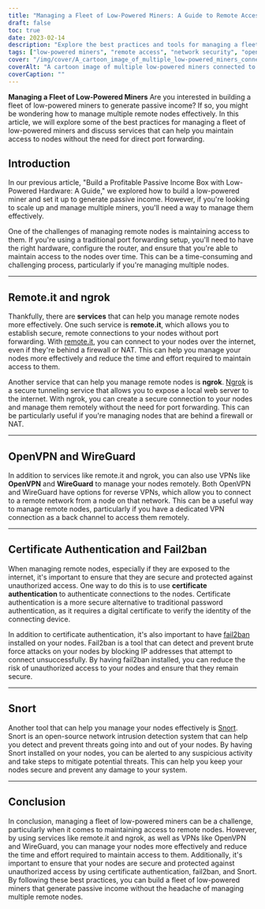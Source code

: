 ```yaml
---
title: "Managing a Fleet of Low-Powered Miners: A Guide to Remote Access and Security"
draft: false
toc: true
date: 2023-02-14
description: "Explore the best practices and tools for managing a fleet of low-powered miners, including remote.it, ngrok, OpenVPN, WireGuard, and more."
tags: ["low-powered miners", "remote access", "network security", "openvpn", "wireguard", "snort", "ngrok"]
cover: "/img/cover/A_cartoon_image_of_multiple_low-powered_miners_connected.png"
coverAlt: "A cartoon image of multiple low-powered miners connected to a network hub with the tools discussed in the article."
coverCaption: ""
---
```


**Managing a Fleet of Low-Powered Miners**
Are you interested in building a fleet of low-powered miners to generate passive income? If so, you might be wondering how to manage multiple remote nodes effectively. In this article, we will explore some of the best practices for managing a fleet of low-powered miners and discuss services that can help you maintain access to nodes without the need for direct port forwarding.

## Introduction
In our previous article, "Build a Profitable Passive Income Box with Low-Powered Hardware: A Guide," we explored how to build a low-powered miner and set it up to generate passive income. However, if you're looking to scale up and manage multiple miners, you'll need a way to manage them effectively.

One of the challenges of managing remote nodes is maintaining access to them. If you're using a traditional port forwarding setup, you'll need to have the right hardware, configure the router, and ensure that you're able to maintain access to the nodes over time. This can be a time-consuming and challenging process, particularly if you're managing multiple nodes.

______

## Remote.it and ngrok

Thankfully, there are **services** that can help you manage remote nodes more effectively. One such service is **remote.it**, which allows you to establish secure, remote connections to your nodes without port forwarding. With [remote.it](https://www.remote.it/), you can connect to your nodes over the internet, even if they're behind a firewall or NAT. This can help you manage your nodes more effectively and reduce the time and effort required to maintain access to them.

Another service that can help you manage remote nodes is **ngrok**. [Ngrok](https://ngrok.com/) is a secure tunneling service that allows you to expose a local web server to the internet. With ngrok, you can create a secure connection to your nodes and manage them remotely without the need for port forwarding. This can be particularly useful if you're managing nodes that are behind a firewall or NAT.

______

## OpenVPN and WireGuard

In addition to services like remote.it and ngrok, you can also use VPNs like **OpenVPN** and **WireGuard** to manage your nodes remotely. Both OpenVPN and WireGuard have options for reverse VPNs, which allow you to connect to a remote network from a node on that network. This can be a useful way to manage remote nodes, particularly if you have a dedicated VPN connection as a back channel to access them remotely.

______

## Certificate Authentication and Fail2ban

When managing remote nodes, especially if they are exposed to the internet, it's important to ensure that they are secure and protected against unauthorized access. One way to do this is to use **certificate authentication** to authenticate connections to the nodes. Certificate authentication is a more secure alternative to traditional password authentication, as it requires a digital certificate to verify the identity of the connecting device.

In addition to certificate authentication, it's also important to have [fail2ban](https://www.fail2ban.org/wiki/index.php/Main_Page) installed on your nodes. Fail2ban is a tool that can detect and prevent brute force attacks on your nodes by blocking IP addresses that attempt to connect unsuccessfully. By having fail2ban installed, you can reduce the risk of unauthorized access to your nodes and ensure that they remain secure.

______

## Snort

Another tool that can help you manage your nodes effectively is [Snort](https://www.snort.org/). Snort is an open-source network intrusion detection system that can help you detect and prevent threats going into and out of your nodes. By having Snort installed on your nodes, you can be alerted to any suspicious activity and take steps to mitigate potential threats. This can help you keep your nodes secure and prevent any damage to your system.

______

## Conclusion

In conclusion, managing a fleet of low-powered miners can be a challenge, particularly when it comes to maintaining access to remote nodes. However, by using services like remote.it and ngrok, as well as VPNs like OpenVPN and WireGuard, you can manage your nodes more effectively and reduce the time and effort required to maintain access to them. Additionally, it's important to ensure that your nodes are secure and protected against unauthorized access by using certificate authentication, fail2ban, and Snort. By following these best practices, you can build a fleet of low-powered miners that generate passive income without the headache of managing multiple remote nodes.
